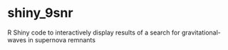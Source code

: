 # shiny_9snr
R Shiny code to interactively display results of a search for gravitational-waves in supernova remnants
